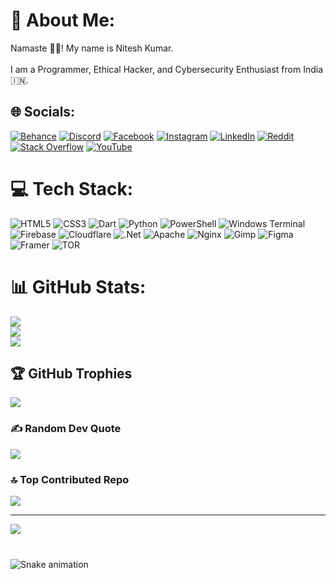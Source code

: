 # 💫 About Me:
Namaste 🙏🏼! My name is Nitesh Kumar.<br><br>I am a Programmer, Ethical Hacker, and Cybersecurity Enthusiast from India 🇮🇳.


## 🌐 Socials:
[![Behance](https://img.shields.io/badge/Behance-1769ff?logo=behance&logoColor=white)](https://behance.net/niteshkumar809) [![Discord](https://img.shields.io/badge/Discord-%237289DA.svg?logo=discord&logoColor=white)](https://discord.gg/zSy7tgCf) [![Facebook](https://img.shields.io/badge/Facebook-%231877F2.svg?logo=Facebook&logoColor=white)](https://facebook.com/kumar.nitesh.56884) [![Instagram](https://img.shields.io/badge/Instagram-%23E4405F.svg?logo=Instagram&logoColor=white)](https://instagram.com/knitesh656) [![LinkedIn](https://img.shields.io/badge/LinkedIn-%230077B5.svg?logo=linkedin&logoColor=white)](https://linkedin.com/in/nitesh-kumar-109933104) [![Reddit](https://img.shields.io/badge/Reddit-%23FF4500.svg?logo=Reddit&logoColor=white)](https://reddit.com/user/ShallotAggressive328) [![Stack Overflow](https://img.shields.io/badge/-Stackoverflow-FE7A16?logo=stack-overflow&logoColor=white)](https://stackoverflow.com/users/27448421) [![YouTube](https://img.shields.io/badge/YouTube-%23FF0000.svg?logo=YouTube&logoColor=white)](https://youtube.com/@techn3362) 

# 💻 Tech Stack:
![HTML5](https://img.shields.io/badge/html5-%23E34F26.svg?style=flat&logo=html5&logoColor=white) ![CSS3](https://img.shields.io/badge/css3-%231572B6.svg?style=flat&logo=css3&logoColor=white) ![Dart](https://img.shields.io/badge/dart-%230175C2.svg?style=flat&logo=dart&logoColor=white) ![Python](https://img.shields.io/badge/python-3670A0?style=flat&logo=python&logoColor=ffdd54) ![PowerShell](https://img.shields.io/badge/PowerShell-%235391FE.svg?style=flat&logo=powershell&logoColor=white) ![Windows Terminal](https://img.shields.io/badge/Windows%20Terminal-%234D4D4D.svg?style=flat&logo=windows-terminal&logoColor=white) ![Firebase](https://img.shields.io/badge/firebase-%23039BE5.svg?style=flat&logo=firebase) ![Cloudflare](https://img.shields.io/badge/Cloudflare-F38020?style=flat&logo=Cloudflare&logoColor=white) ![.Net](https://img.shields.io/badge/.NET-5C2D91?style=flat&logo=.net&logoColor=white) ![Apache](https://img.shields.io/badge/apache-%23D42029.svg?style=flat&logo=apache&logoColor=white) ![Nginx](https://img.shields.io/badge/nginx-%23009639.svg?style=flat&logo=nginx&logoColor=white) ![Gimp](https://img.shields.io/badge/Gimp-657D8B?style=flat&logo=gimp&logoColor=FFFFFF) ![Figma](https://img.shields.io/badge/figma-%23F24E1E.svg?style=flat&logo=figma&logoColor=white) ![Framer](https://img.shields.io/badge/Framer-black?style=flat&logo=framer&logoColor=blue) ![TOR](https://img.shields.io/badge/tor-%237E4798.svg?style=flat&logo=tor-project&logoColor=white)
# 📊 GitHub Stats:
![](https://github-readme-stats.vercel.app/api?username=Knitesh026&theme=transparent&hide_border=false&include_all_commits=true&count_private=true)<br/>
![](https://github-readme-streak-stats.herokuapp.com/?user=Knitesh026&theme=transparent&hide_border=false)<br/>
![](https://github-readme-stats.vercel.app/api/top-langs/?username=Knitesh026&theme=transparent&hide_border=false&include_all_commits=true&count_private=true&layout=compact)

## 🏆 GitHub Trophies
![](https://github-profile-trophy.vercel.app/?username=Knitesh026&theme=transparent&no-frame=false&no-bg=false&margin-w=4)

### ✍️ Random Dev Quote
![](https://quotes-github-readme.vercel.app/api?type=horizontal&theme=radical)

### 🔝 Top Contributed Repo
![](https://github-contributor-stats.vercel.app/api?username=Knitesh026&limit=5&theme=transparent&combine_all_yearly_contributions=true)

---
[![](https://visitcount.itsvg.in/api?id=Knitesh026&icon=0&color=0)](https://visitcount.itsvg.in)

<!-- Proudly created with GPRM ( https://gprm.itsvg.in ) -->

###

<br clear="both">

<img src="https://raw.githubusercontent.com/maurodesouza/maurodesouza/output/snake.svg" alt="Snake animation" />

###


